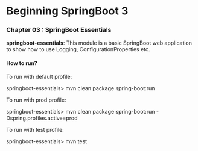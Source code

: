 # Beginning SpringBoot 3

### Chapter 03 : SpringBoot Essentials

**springboot-essentials**: This module is a basic SpringBoot web application to show how to use Logging,
ConfigurationProperties etc.

#### How to run?

To run with default profile:

springboot-essentials> mvn clean package spring-boot:run

To run with prod profile:

springboot-essentials> mvn clean package spring-boot:run -Dspring.profiles.active=prod

To run with test profile:

springboot-essentials> mvn test

